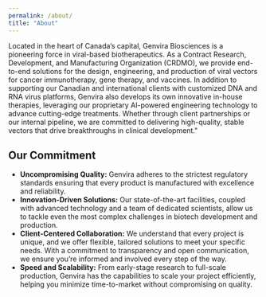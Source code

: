 ```yaml
---
permalink: /about/
title: "About"
---
```


Located in the heart of Canada’s capital, Genvira Biosciences is a pioneering force in viral-based biotherapeutics. As a Contract Research, Development, and Manufacturing Organization (CRDMO), we provide end-to-end solutions for the design, engineering, and production of viral vectors for cancer immunotherapy, gene therapy, and vaccines. In addition to supporting our Canadian and international clients with customized DNA and RNA virus platforms, Genvira also develops its own innovative in-house therapies, leveraging our proprietary AI-powered engineering technology to advance cutting-edge treatments. Whether through client partnerships or our internal pipeline, we are committed to delivering high-quality, stable vectors that drive breakthroughs in clinical development."

## Our Commitment

- __Uncompromising Quality:__ Genvira adheres to the strictest regulatory standards ensuring that every product is manufactured with excellence and reliability.
- __Innovation-Driven Solutions:__ Our state-of-the-art facilities, coupled with advanced technology and a team of dedicated scientists, allow us to tackle even the most complex challenges in biotech development and production.
- __Client-Centered Collaboration:__ We understand that every project is unique, and we offer flexible, tailored solutions to meet your specific needs. With a commitment to transparency and open communication, we ensure you’re informed and involved every step of the way.
- __Speed and Scalability:__ From early-stage research to full-scale production, Genvira has the capabilities to scale your project efficiently, helping you minimize time-to-market without compromising on quality.
